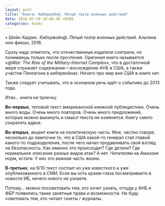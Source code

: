 ```yaml
---
layout: post
title: "Книги: Кибервойн@. Пятый театр военных действий"
date: 2016-07-29 18:46:40 +0300
categories: books
---
```

• Шейн Харрис. *Кибервойн@. Пятый театр военных действий.* Альпина нон-фикшн, 2016.

Сразу надо отметить, что отечественные издатели схитрили, но понимаешь только после прочтения. Оригинал книги называется *«@War: The Rise of the Military-Internet Complex»*, что в достаточной мере отражает содержание — восхождение АНБ в США, а также участие Пентагона в кибервойнах. Ничего про мир вне США в книге нет.

Также следует учитывать, что в основном речь идёт о событиях до 2013 года.

Итак… книга на троечку.

**Во-первых**, типовой текст американской книжной публицистики. Очень много воды. Очень много повторов. Очень много предложений, которые можно выкинуть и смысл текста не изменится. Книгу смело сократить вдвое.

**Во-вторых**, акцент книги на политическую часть. Мне, честно говоря, несколько до лампочки то, что в США какой-то генерал стал главой какого-то подразделения, после чего начал продавливать свой взгляд на безопасность. Как именно это происходит? Где детали? Где нормальное описание разных видов атак? А нет. Читателям на Амазоне норм, кстати. У них это важная часть жизни.

**В-третьих**, на 9/10 текст состоит из уже известного и уже опубликованного в СМИ. Если вы хоть краем глаза посматриваете в новости ИБ, ничего нового не узнаете.

Потому… можно посоветовать тем, кто хочет узнать, откуда у АНБ и ФБР появились такие занятные права и возможности. Не буду советовать тем, кто читает газеты / журналы.
